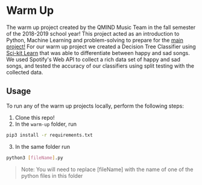 # Warm Up

The warm up project created by the QMIND Music Team in the fall semester of the 2018-2019 school year! This project acted as an introduction to Python, Machine Learning and problem-solving to prepare for the [main project!](./main-project) For our warm up project we created a Decision Tree Classifier using [Sci-kit Learn](https://scikit-learn.org) that was able to differentiate between happy and sad songs. We used Spotify's Web API to collect a rich data set of happy and sad songs, and tested the accuracy of our classifiers using split testing with the collected data.

## Usage

To run any of the warm up projects locally, perform the following steps:

1. Clone this repo!
2. In the `warm-up` folder, run

```bash
pip3 install -r requirements.txt
```

3. In the same folder run

```bash
python3 [fileName].py
```

> Note: You will need to replace [fileName] with the name of one of the python files in this folder

